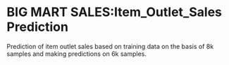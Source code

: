 # BIG MART SALES:Item_Outlet_Sales Prediction
Prediction of item outlet sales based on training data on the basis of 8k samples and making predictions on 6k samples.
